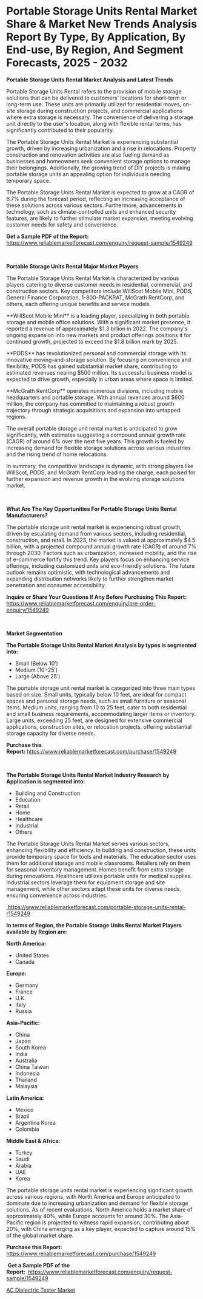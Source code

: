 <p><h1>Portable Storage Units Rental Market Share & Market New Trends Analysis Report By Type, By Application, By End-use, By Region, And Segment Forecasts, 2025 - 2032</h1></p><p><strong>Portable Storage Units Rental Market Analysis and Latest Trends</strong></p>
<p><p>Portable Storage Units Rental refers to the provision of mobile storage solutions that can be delivered to customers' locations for short-term or long-term use. These units are primarily utilized for residential moves, on-site storage during construction projects, and commercial applications where extra storage is necessary. The convenience of delivering a storage unit directly to the user's location, along with flexible rental terms, has significantly contributed to their popularity.</p><p>The Portable Storage Units Rental Market is experiencing substantial growth, driven by increasing urbanization and a rise in relocations. Property construction and renovation activities are also fueling demand as businesses and homeowners seek convenient storage options to manage their belongings. Additionally, the growing trend of DIY projects is making portable storage units an appealing option for individuals needing temporary space.</p><p>The Portable Storage Units Rental Market is expected to grow at a CAGR of 6.7% during the forecast period, reflecting an increasing acceptance of these solutions across various sectors. Furthermore, advancements in technology, such as climate-controlled units and enhanced security features, are likely to further stimulate market expansion, meeting evolving customer needs for safety and convenience.</p></p>
<p><strong>Get a Sample PDF of the Report:&nbsp;</strong> <a href="https://www.reliablemarketforecast.com/enquiry/request-sample/1549249?utm_campaign=2620&utm_medium=2&utm_source=Github&utm_content=ia&utm_term=20022025&utm_id=portable-storage-units-rental">https://www.reliablemarketforecast.com/enquiry/request-sample/1549249</a></p>
<p>&nbsp;</p>
<p><strong>Portable Storage Units Rental Major Market Players</strong></p>
<p><p>The Portable Storage Units Rental Market is characterized by various players catering to diverse customer needs in residential, commercial, and construction sectors. Key competitors include WillScot Mobile Mini, PODS, General Finance Corporation, 1-800-PACKRAT, McGrath RentCorp, and others, each offering unique benefits and service models.</p><p>**WillScot Mobile Mini** is a leading player, specializing in both portable storage and mobile office solutions. With a significant market presence, it reported a revenue of approximately $1.3 billion in 2022. The company's ongoing expansion into new markets and product offerings positions it for continued growth, projected to exceed the $1.8 billion mark by 2025.</p><p>**PODS** has revolutionized personal and commercial storage with its innovative moving-and-storage solution. By focusing on convenience and flexibility, PODS has gained substantial market share, contributing to estimated revenues nearing $500 million. Its successful business model is expected to drive growth, especially in urban areas where space is limited.</p><p>**McGrath RentCorp** operates numerous divisions, including mobile headquarters and portable storage. With annual revenues around $600 million, the company has committed to maintaining a robust growth trajectory through strategic acquisitions and expansion into untapped regions. </p><p>The overall portable storage unit rental market is anticipated to grow significantly, with estimates suggesting a compound annual growth rate (CAGR) of around 6% over the next five years. This growth is fueled by increasing demand for flexible storage solutions across various industries and the rising trend of home relocations. </p><p>In summary, the competitive landscape is dynamic, with strong players like WillScot, PODS, and McGrath RentCorp leading the charge, each poised for further expansion and revenue growth in the evolving storage solutions market.</p></p>
<p>&nbsp;</p>
<p><strong>What Are The Key Opportunities For Portable Storage Units Rental Manufacturers?</strong></p>
<p><p>The portable storage unit rental market is experiencing robust growth, driven by escalating demand from various sectors, including residential, construction, and retail. In 2023, the market is valued at approximately $4.5 billion, with a projected compound annual growth rate (CAGR) of around 7% through 2030. Factors such as urbanization, increased mobility, and the rise of e-commerce fortify this trend. Key players focus on enhancing service offerings, including customized units and eco-friendly solutions. The future outlook remains optimistic, with technological advancements and expanding distribution networks likely to further strengthen market penetration and consumer accessibility.</p></p>
<p><strong>Inquire or Share Your Questions If Any Before Purchasing This Report:</strong> <a href="https://www.reliablemarketforecast.com/enquiry/pre-order-enquiry/1549249?utm_campaign=2620&utm_medium=2&utm_source=Github&utm_content=ia&utm_term=20022025&utm_id=portable-storage-units-rental">https://www.reliablemarketforecast.com/enquiry/pre-order-enquiry/1549249</a></p>
<p>&nbsp;</p>
<p><strong>Market Segmentation</strong></p>
<p><strong>The Portable Storage Units Rental Market Analysis by types is segmented into:</strong></p>
<p><ul><li>Small (Below 10’)</li><li>Medium (10’-25’)</li><li>Large (Above 25’)</li></ul></p>
<p><p>The portable storage unit rental market is categorized into three main types based on size. Small units, typically below 10 feet, are ideal for compact spaces and personal storage needs, such as small furniture or seasonal items. Medium units, ranging from 10 to 25 feet, cater to both residential and small business requirements, accommodating larger items or inventory. Large units, exceeding 25 feet, are designed for extensive commercial applications, construction sites, or relocation projects, offering substantial storage capacity for diverse needs.</p></p>
<p><strong>Purchase this Report:&nbsp;</strong><a href="https://www.reliablemarketforecast.com/purchase/1549249?utm_campaign=2620&utm_medium=2&utm_source=Github&utm_content=ia&utm_term=20022025&utm_id=portable-storage-units-rental">https://www.reliablemarketforecast.com/purchase/1549249</a></p>
<p>&nbsp;</p>
<p><strong>The Portable Storage Units Rental Market Industry Research by Application is segmented into:</strong></p>
<p><ul><li>Building and Construction</li><li>Education</li><li>Retail</li><li>Home</li><li>Healthcare</li><li>Industrial</li><li>Others</li></ul></p>
<p><p>The Portable Storage Units Rental Market serves various sectors, enhancing flexibility and efficiency. In building and construction, these units provide temporary space for tools and materials. The education sector uses them for additional storage and mobile classrooms. Retailers rely on them for seasonal inventory management. Homes benefit from extra storage during renovations. Healthcare utilizes portable units for medical supplies. Industrial sectors leverage them for equipment storage and site management, while other sectors adapt these units for diverse needs, ensuring convenience across industries.</p></p>
<p><a href="https://www.reliablemarketforecast.com/portable-storage-units-rental-r1549249?utm_campaign=2620&utm_medium=2&utm_source=Github&utm_content=ia&utm_term=20022025&utm_id=portable-storage-units-rental">&nbsp;https://www.reliablemarketforecast.com/portable-storage-units-rental-r1549249</a></p>
<p><strong>In terms of Region, the Portable Storage Units Rental Market Players available by Region are:</strong></p>
<p>
    <p> <strong> North America: </strong>
        <ul>
            <li>United States</li>
            <li>Canada</li>
        </ul>
        </p> 
    <p> <strong> Europe: </strong>
        <ul>
            <li>Germany</li>
            <li>France</li>
            <li>U.K.</li>
            <li>Italy</li>
            <li>Russia</li>
        </ul>
        </p> 
    <p> <strong> Asia-Pacific: </strong>
        <ul>
            <li>China</li>
            <li>Japan</li>
            <li>South Korea</li>
            <li>India</li>
            <li>Australia</li>
            <li>China Taiwan</li>
            <li>Indonesia</li>
            <li>Thailand</li>
            <li>Malaysia</li>
        </ul>
        </p> 
    <p> <strong> Latin America: </strong>
        <ul>
            <li>Mexico</li>
            <li>Brazil</li>
            <li>Argentina Korea</li>
            <li>Colombia</li>
        </ul>
        </p> 
    <p> <strong> Middle East & Africa: </strong>
        <ul>
            <li>Turkey</li>
            <li>Saudi</li>
            <li>Arabia</li>
            <li>UAE</li>
            <li>Korea</li>
        </ul>
    </p>
    </p>
<p><p>The portable storage units rental market is experiencing significant growth across various regions, with North America and Europe anticipated to dominate due to increasing urbanization and demand for flexible storage solutions. As of recent evaluations, North America holds a market share of approximately 40%, while Europe accounts for around 30%. The Asia-Pacific region is projected to witness rapid expansion, contributing about 20%, with China emerging as a key player, expected to capture around 15% of the global market share.</p></p>
<p><strong>Purchase this Report: </strong><a href="https://www.reliablemarketforecast.com/purchase/1549249?utm_campaign=2620&utm_medium=2&utm_source=Github&utm_content=ia&utm_term=20022025&utm_id=portable-storage-units-rental">https://www.reliablemarketforecast.com/purchase/1549249</a></p>
<p>&nbsp;<strong>Get a Sample PDF of the Report:&nbsp;&nbsp;</strong><a href="https://www.reliablemarketforecast.com/enquiry/request-sample/1549249?utm_campaign=2620&utm_medium=2&utm_source=Github&utm_content=ia&utm_term=20022025&utm_id=portable-storage-units-rental">https://www.reliablemarketforecast.com/enquiry/request-sample/1549249</a></p>
<p><strong></strong></p>
<p><p><a href="https://github.com/vitrilaoire/Market-Research-Report-List-1/blob/main/ac-dielectric-tester-market.md?utm_campaign=2620&utm_medium=2&utm_source=Github&utm_content=ia&utm_term=20022025&utm_id=portable-storage-units-rental">AC Dielectric Tester Market</a></p></p>